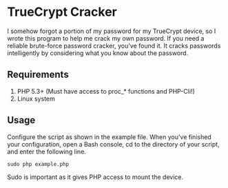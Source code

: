 # TrueCrypt Cracker

I somehow forgot a portion of my password for my TrueCrypt device, so I wrote this program to help me crack my own password. If you need a reliable brute-force password cracker, you've found it. It cracks passwords intelligently by considering what you know about the password.

Requirements
------------

1. PHP 5.3+ (Must have access to proc_* functions and PHP-Cli!)
2. Linux system

Usage
-----

Configure the script as shown in the example file. When you've finished your configuration, open a Bash console, cd to the directory of your script, and enter the following line.

`sudo php example.php`

Sudo is important as it gives PHP access to mount the device.
